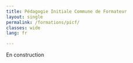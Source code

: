 ```yaml
---
title: Pédagogie Initiale Commune de Formateur
layout: single
permalink: /formations/picf/
classes: wide
lang: fr

---
```

En construction